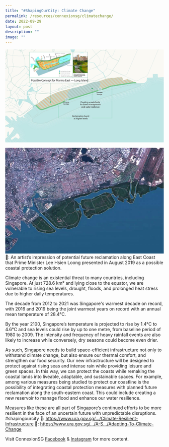 ```yaml
---
title: "#ShapingOurCity: Climate Change"
permalink: /resources/connexionsg/climatechange/
date: 2022-09-29
layout: post
description: ""
image: ""
---
```

![](/images/connexionsg/2022/Climate%201.jpg)

![](/images/connexionsg/2022/Climate%202.jpg)
📸: An artist’s impression of potential future reclamation along East Coast that Prime Minister Lee Hsien Loong presented in August 2019 as a possible coastal protection solution.

Climate change is an existential threat to many countries, including Singapore. At just 728.6 km² and lying close to the equator, we are vulnerable to rising sea levels, drought, floods, and prolonged heat stress due to higher daily temperatures.

The decade from 2012 to 2021 was Singapore's warmest decade on record, with 2016 and 2019 being the joint warmest years on record with an annual mean temperature of 28.4°C.

By the year 2100, Singapore’s temperature is projected to rise by 1.4°C to 4.6°C and sea levels could rise by up to one metre, from baseline period of 1980 to 2009. The intensity and frequency of heavy rainfall events are also likely to increase while conversely, dry seasons could become even drier.

As such, Singapore needs to build space-efficient infrastructure not only to withstand climate change, but also ensure our thermal comfort, and strengthen our food security. Our new infrastructure will be designed to protect against rising seas and intense rain while providing leisure and green spaces. In this way, we can protect the coasts while remaking the coastal lands into liveable, adaptable, and sustainable spaces.
For example, among various measures being studied to protect our coastline is the possibility of integrating coastal protection measures with planned future reclamation along the south-eastern coast. This could include creating a new reservoir to manage flood and enhance our water resilience.

Measures like these are all part of Singapore’s continued efforts to be more resilient in the face of an uncertain future with unpredictable disruptions. #shapingourcity 
🔗: https://www.ura.gov.sg/.../Climate-Resilient-Infrastructure
🔗: https://www.ura.gov.sg/.../A-S.../Adapting-To-Climate-Change

Visit ConnexionSG [Facebook](https://www.facebook.com/ConnexionSG) & [Instagram](https://www.instagram.com/connexionsg/) for more content.

